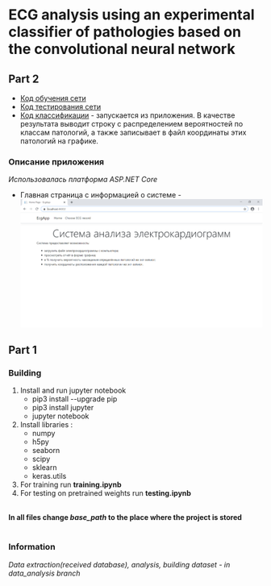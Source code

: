 # ECG analysis using an experimental classifier of pathologies based on the convolutional neural network<br>
## Part 2
 - [Код обучения сети](https://github.com/Elizaveta99/Course_work/blob/master/cnn_code_4_classes/training_4.ipynb)
 - [Код тестирования сети](https://github.com/Elizaveta99/Course_work/blob/master/cnn_code_4_classes/testing_4.ipynb)
 - [Код классификации](https://github.com/Elizaveta99/Course_work/blob/master/cnn_code_4_classes/predicting_4.py) - запускается из приложения. В качестве результата выводит строку с распределением вероятностей по классам патологий, а также записывает в файл координаты этих патологий на графике.
### Описание приложения
<em>Использовалась платформа ASP.NET Core</em><br />
 - Главная страница с информацией о системе - ![main](https://github.com/Elizaveta99/Course_work/blob/master/images_report/%D0%A1%D0%BD%D0%B8%D0%BC%D0%BE%D0%BA%20%D1%8D%D0%BA%D1%80%D0%B0%D0%BD%D0%B0%20(145).png)


## Part 1
### Building<br>
<ol>
<li>Install and run jupyter notebook
  <ul>
    <li>pip3 install --upgrade pip</li>
    <li>pip3 install jupyter</li>
    <li>jupyter notebook</li>
  </ul>
</li>
<li>Install libraries : 
  <ul>
    <li>numpy</li>
    <li>h5py</li>
    <li>seaborn</li>
    <li>scipy</li>
    <li>sklearn</li>
    <li>keras.utils</li>
  </ul>
</li>
<li>For training run <strong>training.ipynb</strong></li>
<li>For testing on pretrained weights run <strong>testing.ipynb</strong></li>
</ol>
<br>
<strong>In all files change <em>base_path</em> to the place where the project is stored</strong><br><br>

### Information<br>
<em>Data extraction(received database), analysis, building dataset - in data_analysis branch</em><br>

